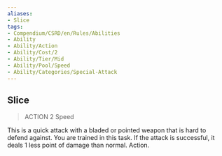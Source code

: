 ```yaml
---
aliases:
- Slice
tags:
- Compendium/CSRD/en/Rules/Abilities
- Ability
- Ability/Action
- Ability/Cost/2
- Ability/Tier/Mid
- Ability/Pool/Speed
- Ability/Categories/Special-Attack
---
```


  
## Slice  
>ACTION 2  Speed  
  
This is a quick attack with a bladed or pointed weapon that is hard to defend against. You are trained in this task. If the attack is successful, it deals 1 less point of damage than normal. Action.